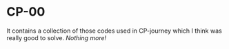 # CP-00
It contains a collection of those codes used in CP-journey which I think was really good to solve. *Nothing more!*
